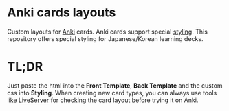 # Anki cards layouts
 Custom layouts for [Anki](https://apps.ankiweb.net/) cards.
 Anki cards support special [styling](https://docs.ankiweb.net/templates/styling.html).
 This repository offers special styling for Japanese/Korean learning decks.

# TL;DR
Just paste the html into the **Front Template**, **Back Template** and the custom css into **Styling**.
When creating new card types, you can always use tools like [LiveServer](https://marketplace.visualstudio.com/items?itemName=ritwickdey.LiveServer) for checking the card layout before trying it on Anki.